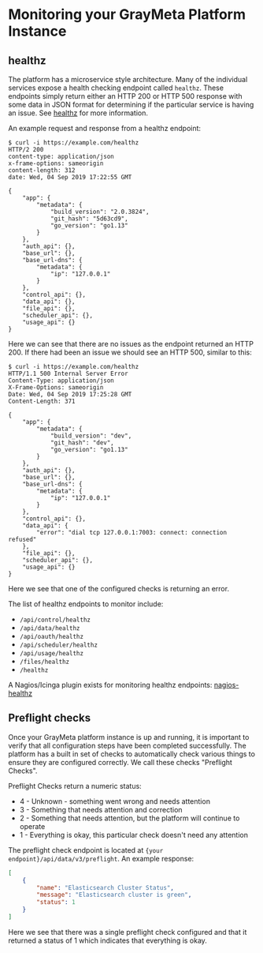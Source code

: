# Monitoring your GrayMeta Platform Instance

## healthz

The platform has a microservice style architecture. Many of the individual services expose a health checking endpoint called `healthz`. These endpoints simply return either an HTTP 200 or HTTP 500 response with some data in JSON format for determining if the particular service is having an issue. See [healthz](https://github.com/jasonhancock/healthz) for more information.

An example request and response from a healthz endpoint:

```
$ curl -i https://example.com/healthz
HTTP/2 200 
content-type: application/json
x-frame-options: sameorigin
content-length: 312
date: Wed, 04 Sep 2019 17:22:55 GMT

{
    "app": {
        "metadata": {
            "build_version": "2.0.3824",
            "git_hash": "5d63cd9",
            "go_version": "go1.13"
        }
    },
    "auth_api": {},
    "base_url": {},
    "base_url-dns": {
        "metadata": {
            "ip": "127.0.0.1"
        }
    },
    "control_api": {},
    "data_api": {},
    "file_api": {},
    "scheduler_api": {},
    "usage_api": {}
}
```

Here we can see that there are no issues as the endpoint returned an HTTP 200. If there had been an issue we should see an HTTP 500, similar to this:

```
$ curl -i https://example.com/healthz
HTTP/1.1 500 Internal Server Error
Content-Type: application/json
X-Frame-Options: sameorigin
Date: Wed, 04 Sep 2019 17:25:28 GMT
Content-Length: 371

{
    "app": {
        "metadata": {
            "build_version": "dev",
            "git_hash": "dev",
            "go_version": "go1.13"
        }
    },
    "auth_api": {},
    "base_url": {},
    "base_url-dns": {
        "metadata": {
            "ip": "127.0.0.1"
        }
    },
    "control_api": {},
    "data_api": {
        "error": "dial tcp 127.0.0.1:7003: connect: connection refused"
    },
    "file_api": {},
    "scheduler_api": {},
    "usage_api": {}
}
```

Here we see that one of the configured checks is returning an error.


The list of healthz endpoints to monitor include:

* `/api/control/healthz`
* `/api/data/healthz`
* `/api/oauth/healthz`
* `/api/scheduler/healthz`
* `/api/usage/healthz`
* `/files/healthz`
* `/healthz`

A Nagios/Icinga plugin exists for monitoring healthz endpoints: [nagios-healthz](https://github.com/jasonhancock/nagios-healthz)

## Preflight checks

Once your GrayMeta platform instance is up and running, it is important to verify that all configuration steps have been completed successfully. The platform has a built in set of checks to automatically check various things to ensure they are configured correctly. We call these checks "Preflight Checks".

Preflight Checks return a numeric status:

* 4 - Unknown - something went wrong and needs attention
* 3 - Something that needs attention and correction
* 2 - Something that needs attention, but the platform will continue to operate
* 1 - Everything is okay, this particular check doesn't need any attention

The preflight check endpoint is located at `{your endpoint}/api/data/v3/preflight`. An example response:

```json
[
    {
        "name": "Elasticsearch Cluster Status",
        "message": "Elasticsearch cluster is green",
        "status": 1
    }
]
```

Here we see that there was a single preflight check configured and that it returned a status of 1 which indicates that everything is okay.
